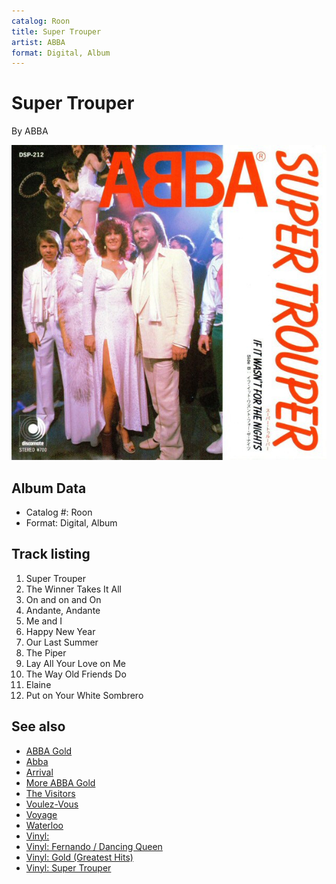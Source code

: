 ```yaml
---
catalog: Roon
title: Super Trouper
artist: ABBA
format: Digital, Album
---
```


# Super Trouper

By ABBA

![](../../assets/albumcovers/ABBA-Super_Trouper.png)

## Album Data

- Catalog #: Roon
- Format: Digital, Album


## Track listing


1. Super Trouper
2. The Winner Takes It All
3. On and on and On
4. Andante, Andante
5. Me and I
6. Happy New Year
7. Our Last Summer
8. The Piper
9. Lay All Your Love on Me
10. The Way Old Friends Do
11. Elaine
12. Put on Your White Sombrero


## See also

- [ABBA Gold](ABBA_Gold.md)
- [Abba](Abba.md)
- [Arrival](Arrival.md)
- [More ABBA Gold](More_ABBA_Gold.md)
- [The Visitors](The_Visitors.md)
- [Voulez-Vous](Voulez-Vous.md)
- [Voyage](Voyage.md)
- [Waterloo](Waterloo.md)
- [Vinyl: ](../../Vinyl/ABBA/ABBA.md)
- [Vinyl: Fernando / Dancing Queen](../../Vinyl/ABBA/Fernando_-_Dancing_Queen.md)
- [Vinyl: Gold (Greatest Hits)](../../Vinyl/ABBA/Gold_Greatest_Hits.md)
- [Vinyl: Super Trouper](../../Vinyl/ABBA/Super_Trouper.md)
